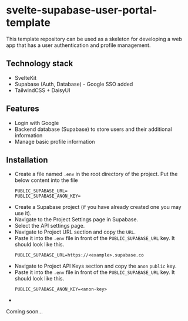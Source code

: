 # svelte-supabase-user-portal-template
This template repository can be used as a skeleton for developing a web app that has a user authentication and profile management.

## Technology stack

- SvelteKit
- Supabase (Auth, Database) - Google SSO added
- TailwindCSS + DaisyUI

## Features

- Login with Google
- Backend database (Supabase) to store users and their additional information
- Manage basic profile information

## Installation

- Create a file named `.env` in the root directory of the project. Put the below content into the file
  ```
  PUBLIC_SUPABASE_URL=
  PUBLIC_SUPABASE_ANON_KEY=
- Create a Supabase project (if you have already created one you may use it).
- Navigate to the Project Settings page in Supabase.
- Select the API settings page.
- Navigate to Project URL section and copy the `URL`.
- Paste it into the `.env` file in front of the `PUBLIC_SUPABASE_URL` key. It should look like this.
  ```
  PUBLIC_SUPABASE_URL=https://<example>.supabase.co
- Navigate to Project API Keys section and copy the `anon` `public` key.
- Paste it into the `.env` file in front of the `PUBLIC_SUPABASE_URL` key. It should look like this.
  ```
  PUBLIC_SUPABASE_ANON_KEY=<anon-key>
- 

Coming soon...

